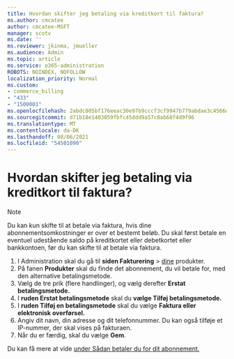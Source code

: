 ```yaml
---
title: Hvordan skifter jeg betaling via kreditkort til faktura?
ms.author: cmcatee
author: cmcatee-MSFT
manager: scotv
ms.date: ''
ms.reviewer: jkinma, jmueller
ms.audience: Admin
ms.topic: article
ms.service: o365-administration
ROBOTS: NOINDEX, NOFOLLOW
localization_priority: Normal
ms.custom:
- commerce_billing
- "433"
- "1500001"
ms.openlocfilehash: 2abdc805bf176eeac30e97b9cccf3cf9947b779abdae3c4566d354854a78b040
ms.sourcegitcommit: d71b18e1403859fbfc45ddd9a57c8ab68f4d9f96
ms.translationtype: MT
ms.contentlocale: da-DK
ms.lasthandoff: 08/06/2021
ms.locfileid: "54501090"
---
```

# <a name="how-do-i-change-from-credit-card-payments-to-invoice"></a>Hvordan skifter jeg betaling via kreditkort til faktura?

> [!NOTE]
> Du kan kun skifte til at betale via faktura, hvis dine abonnementsomkostninger er over et bestemt beløb. Du skal først betale en eventuel udestående saldo på kreditkortet eller debetkortet eller bankkontoen, før du kan skifte til at betale via faktura.

1. I Administration skal du gå til **siden Fakturering**  >  [dine](https://go.microsoft.com/fwlink/p/?linkid=842054) produkter.
2. På fanen **Produkter** skal du finde det abonnement, du vil betale for, med den alternative betalingsmetode.
3. Vælg de tre prik (flere handlinger), og vælg derefter **Erstat betalingsmetode.**
4. I **ruden Erstat betalingsmetode** skal du **vælge Tilføj betalingsmetode.**
5. I **ruden Tilføj en betalingsmetode** skal du vælge **Faktura eller elektronisk overførsel.**
6. Angiv dit navn, din adresse og dit telefonnummer. Du kan også tilføje et IP-nummer, der skal vises på fakturaen.
7. Når du er færdig, skal du vælge **Gem**.

Du kan få mere at vide [under Sådan betaler du for dit abonnement.](/microsoft-365/commerce/billing-and-payments/pay-for-your-subscription)